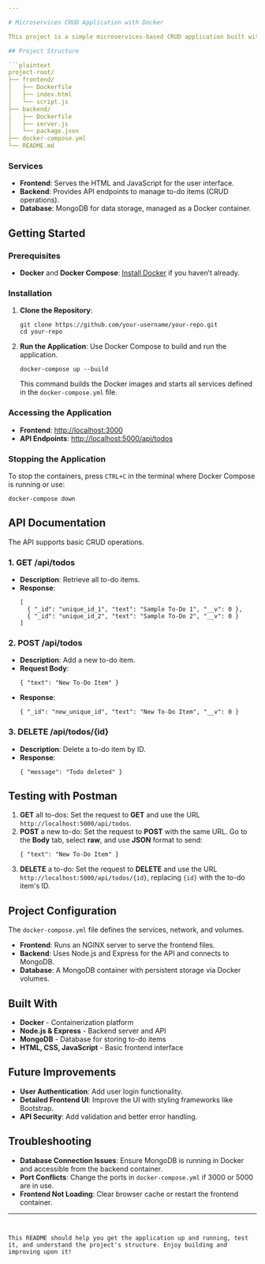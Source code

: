 ```yaml
---

# Microservices CRUD Application with Docker

This project is a simple microservices-based CRUD application built with a **frontend**, **backend API**, and **MongoDB** database. Each service runs in a separate Docker container, orchestrated using Docker Compose. The application allows users to add, view, and delete to-do items through a web interface.

## Project Structure

```plaintext
project-root/
├── frontend/
│   ├── Dockerfile
│   ├── index.html
│   └── script.js
├── backend/
│   ├── Dockerfile
│   ├── server.js
│   └── package.json
├── docker-compose.yml
└── README.md
```

### Services

- **Frontend**: Serves the HTML and JavaScript for the user interface.
- **Backend**: Provides API endpoints to manage to-do items (CRUD operations).
- **Database**: MongoDB for data storage, managed as a Docker container.

## Getting Started

### Prerequisites

- **Docker** and **Docker Compose**: [Install Docker](https://docs.docker.com/get-docker/) if you haven’t already.

### Installation

1. **Clone the Repository**:
   ```
   git clone https://github.com/your-username/your-repo.git
   cd your-repo
   ```

2. **Run the Application**:
   Use Docker Compose to build and run the application.
   ```
   docker-compose up --build
   ```

   This command builds the Docker images and starts all services defined in the `docker-compose.yml` file.

### Accessing the Application

- **Frontend**: [http://localhost:3000](http://localhost:3000)
- **API Endpoints**: [http://localhost:5000/api/todos](http://localhost:5000/api/todos)

### Stopping the Application

To stop the containers, press `CTRL+C` in the terminal where Docker Compose is running or use:
```
docker-compose down
```

## API Documentation

The API supports basic CRUD operations.

### 1. **GET** /api/todos
   - **Description**: Retrieve all to-do items.
   - **Response**:
     ```
     [
       { "_id": "unique_id_1", "text": "Sample To-Do 1", "__v": 0 },
       { "_id": "unique_id_2", "text": "Sample To-Do 2", "__v": 0 }
     ]
     ```

### 2. **POST** /api/todos
   - **Description**: Add a new to-do item.
   - **Request Body**:
     ```
     { "text": "New To-Do Item" }
     ```
   - **Response**:
     ```
     { "_id": "new_unique_id", "text": "New To-Do Item", "__v": 0 }
     ```

### 3. **DELETE** /api/todos/{id}
   - **Description**: Delete a to-do item by ID.
   - **Response**:
     ```
     { "message": "Todo deleted" }
     ```

## Testing with Postman

1. **GET** all to-dos: Set the request to **GET** and use the URL `http://localhost:5000/api/todos`.
2. **POST** a new to-do: Set the request to **POST** with the same URL. Go to the **Body** tab, select **raw**, and use **JSON** format to send:
   ```
   { "text": "New To-Do Item" }
   ```
3. **DELETE** a to-do: Set the request to **DELETE** and use the URL `http://localhost:5000/api/todos/{id}`, replacing `{id}` with the to-do item's ID.

## Project Configuration

The `docker-compose.yml` file defines the services, network, and volumes.

- **Frontend**: Runs an NGINX server to serve the frontend files.
- **Backend**: Uses Node.js and Express for the API and connects to MongoDB.
- **Database**: A MongoDB container with persistent storage via Docker volumes.

## Built With

- **Docker** - Containerization platform
- **Node.js & Express** - Backend server and API
- **MongoDB** - Database for storing to-do items
- **HTML, CSS, JavaScript** - Basic frontend interface

## Future Improvements

- **User Authentication**: Add user login functionality.
- **Detailed Frontend UI**: Improve the UI with styling frameworks like Bootstrap.
- **API Security**: Add validation and better error handling.

## Troubleshooting

- **Database Connection Issues**: Ensure MongoDB is running in Docker and accessible from the backend container.
- **Port Conflicts**: Change the ports in `docker-compose.yml` if 3000 or 5000 are in use.
- **Frontend Not Loading**: Clear browser cache or restart the frontend container.

---
```


This README should help you get the application up and running, test it, and understand the project's structure. Enjoy building and improving upon it!
